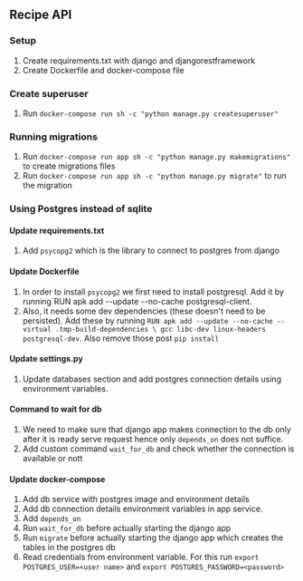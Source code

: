 ## Recipe API

### Setup
1. Create requirements.txt with django and djangorestframework
2. Create Dockerfile and docker-compose file

### Create superuser
1. Run `docker-compose run sh -c "python manage.py createsuperuser"`

### Running migrations
1. Run `docker-compose run app sh -c "python manage.py makemigrations"` to create migrations files
2. Run `docker-compose run app sh -c "python manage.py migrate"` to run the migration

### Using Postgres instead of sqlite

#### Update requirements.txt
1. Add `psycopg2` which is the library to connect to postgres from django

#### Update Dockerfile
1. In order to install `psycopg2` we first need to install postgresql. Add it by running`RUN apk add --update --no-cache postgresql-client.
2. Also, it needs some dev dependencies (these doesn't need to be persisted). Add these by running `RUN apk add --update --no-cache --virtual .tmp-build-dependencies \
    gcc libc-dev linux-headers postgresql-dev`. Also remove those post `pip install`

#### Update settings.py
1. Update databases section and add postgres connection details using environment variables.

#### Command to wait for db
1. We need to make sure that django app makes connection to the db only after it is ready serve request hence only `depends_on` does not suffice.
2. Add custom command `wait_for_db` and check whether the connection is available or nott

#### Update docker-compose
1. Add db service with postgres image and environment details
2. Add db connection details environment variables in app service.
3. Add `depends_on`
4. Run `wait_for_db` before actually starting the django app
5. Run `migrate` before actually starting the django app which creates the tables in the postgres db
6. Read credentials from environment variable. For this run `export POSTGRES_USER=<user name>` and `export POSTGRES_PASSWORD=<password>` 